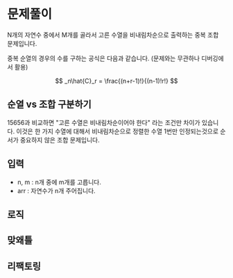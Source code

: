 # 문제풀이

N개의 자연수 중에서 M개를 골라서 고른 수열을 비내림차순으로 출력하는 중복 조합 문제입니다.

중복 순열의 경우의 수를 구하는 공식은 다음과 같습니다. (문제와는 무관하나 디버깅에서 활용)

$$
    _n\hat{C}_r = \frac{(n+r-1)!}{(n-1)!r!}
$$

## 순열 vs 조합 구분하기

15656과 비교하면 "고른 수열은 비내림차순이어야 한다" 라는 조건만 차이가 있습니다. 이것은 한 가지 수열에 대해서 비내림차순으로 정렬한 수열 1번만 인정되는것으로 순서가 중요하지 않은 조합 문제입니다.

## 입력

- n, m : n개 중에 m개를 고릅니다.
- arr : 자연수가 n개 주어집니다.

## 로직

## 맞왜틀

## 리팩토링
